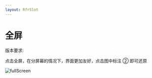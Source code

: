 ```yaml
---
layout: RfrSlot
---
```


# 全屏

版本要求: <Badge text="2022.2.7+" />

点击全屏，在分屏幕的情况下，界面更加友好，点击图中标注 ② 即可还原

![fullScreen](/img/2022.2.7/fullScreen.png)
